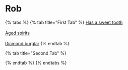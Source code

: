 # Rob

{% tabs %}
{% tab title="First Tab" %}
[Has a sweet tooth](https://armless-detective-wiki.gitbook.io/wiki/clues/hallowen-clues-2025/has-a-sweet-tooth)\
\
[Aged spirits](https://armless-detective-wiki.gitbook.io/wiki/clues/hallowen-clues-2025/agered-spirits)\
\
[Diamond burglar](https://armless-detective-wiki.gitbook.io/wiki/clues/hallowen-clues-2025/diamond-buglar)
{% endtab %}

{% tab title="Second Tab" %}

{% endtab %}
{% endtabs %}
